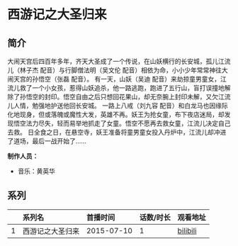# 西游记之大圣归来


## 简介

大闹天宫后四百年多年，齐天大圣成了一个传说，在山妖横行的长安城，孤儿江流儿（林子杰 配音）与行脚僧法明（吴文伦 配音）相依为命，小小少年常常神往大闹天宫的孙悟空（张磊 配音）。
有一天，山妖（吴迪 配音）来劫掠童男童女，江流儿救了一个小女孩，惹得山妖追杀，他一路逃跑，跑进了五行山，盲打误撞地解除了孙悟空的封印。悟空自由之后只想回花果山，却无奈腕上封印未解，又欠江流儿人情，勉强地护送他回长安城。
一路上八戒（刘九容 配音）和白龙马也因缘际化地现身，但或落魄或魔性大发，英雄不再。妖王为抢女童，布下夜店迷局，却发现悟空法力尽失，轻而易举地抓走了女童。悟空不愿再去救女童，江流儿决定自己去救。
日全食之日，在悬空寺，妖王准备将童男童女投入丹炉中，江流儿却冲进了道场，最后一战开始了……

**制作人员：**
- 音乐：黄英华



## 系列

|     |   系列名   |   首播时间  | 话数/时长  | 观看地址 |
|:---  |:------    |:----      |:---       |:---  |
| 1 | 西游记之大圣归来 | 2015-07-10 | 1 | [bilibili](https://www.bilibili.com/bangumi/play/ep116206)  |



